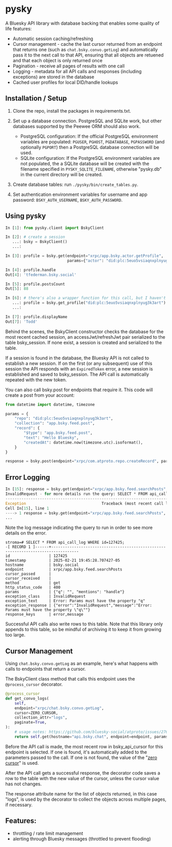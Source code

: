 # pysky
A Bluesky API library with database backing that enables some quality of life features:

* Automatic session caching/refreshing
* Cursor management - cache the last cursor returned from an endpoint that returns one (such as `chat.bsky.convo.getLog`) and automatically pass it to the next call to that API, ensuring that all objects are retuened and that each object is only returned once
* Pagination - receive all pages of results with one call
* Logging - metadata for all API calls and responses (including exceptions) are stored in the database
* Cached user profiles for local DID/handle lookups

## Installation / Setup

1. Clone the repo, install the packages in requirements.txt.

2. Set up a database connection. PostgreSQL and SQLite work, but other databases supported by the Peewee ORM should also work.

    * PostgreSQL configuration: If the official PostgreSQL environment variables are populated: `PGUSER`, `PGHOST`, `PGDATABASE`, `PGPASSWORD` (and optionally `PGPORT`) then a PostgreSQL database connection will be used.
    * SQLite configuration: If the PostgreSQL environment variables are not populated, the a SQLite database will be created with the filename specified in `PYSKY_SQLITE_FILENAME`, otherwise "pysky.db" in the current directory will be created.

3. Create database tables: run `./pysky/bin/create_tables.py`.

4. Set authentication environment variables for username and app password: `BSKY_AUTH_USERNAME`, `BSKY_AUTH_PASSWORD`.

## Using pysky

```python
In [1]: from pysky.client import BskyClient

In [2]: # create a session
   ...: bsky = BskyClient()
   ...: 

In [3]: profile = bsky.get(endpoint="xrpc/app.bsky.actor.getProfile",
                           params={"actor": "did:plc:5euo5vsiaqnxplnyug3k3art"})

In [4]: profile.handle
Out[4]: 'tfederman.bsky.social'

In [5]: profile.postsCount
Out[5]: 88

In [6]: # there's also a wrapper function for this call, but I haven't created many of these
   ...: profile = bsky.get_profile("did:plc:5euo5vsiaqnxplnyug3k3art")
   ...: 

In [7]: profile.displayName
Out[7]: 'Todd'
```

Behind the scenes, the BskyClient constructor checks the database for the most recent cached session, an accessJwt/refreshJwt pair serialized to the table bsky_session. If none exist, a session is created and serialized to the table.

If a session is found in the database, the Bluesky API is not called to establish a new session. If on the first (or any subsequent) use of this session the API responds with an `ExpiredToken` error, a new session is established and saved to bsky_session. The API call is automatically repeated with the new token.

You can also call bsky.post for endpoints that require it. This code will create a post from your account:

```python
from datetime import datetime, timezone

params = {
    "repo": "did:plc:5euo5vsiaqnxplnyug3k3art",
    "collection": "app.bsky.feed.post",
    "record": {
        "$type": "app.bsky.feed.post",
        "text": "Hello Bluesky",
        "createdAt": datetime.now(timezone.utc).isoformat(),
    }
}

response = bsky.post(endpoint="xrpc/com.atproto.repo.createRecord", params=params)
```

## Error Logging


```python
In [15]: response = bsky.get(endpoint="xrpc/app.bsky.feed.searchPosts", params={"q": "", "mentions": "handle"})
InvalidRequest - for more details run the query: SELECT * FROM api_call_log WHERE id=127425;
---------------------------------------------------------------------------
Exception                                 Traceback (most recent call last)
Cell In[15], line 1
----> 1 response = bsky.get(endpoint="xrpc/app.bsky.feed.searchPosts", params={"q": "", "mentions": "handle"})
...
```

Note the log message indicating the query to run in order to see more details on the error.

```
stroma=# SELECT * FROM api_call_log WHERE id=127425;
-[ RECORD 1 ]------+----------------------------------------------------------------------------------
id                 | 127425
timestamp          | 2025-02-21 19:45:28.707427-05
hostname           | bsky.social
endpoint           | xrpc/app.bsky.feed.searchPosts
cursor_passed      |
cursor_received    |
method             | get
http_status_code   | 400
params             | {"q": "", "mentions": "handle"}
exception_class    | InvalidRequest
exception_text     | Error: Params must have the property "q"
exception_response | {"error":"InvalidRequest","message":"Error: Params must have the property \"q\""}
response_keys      | error,message
```

Successful API calls also write rows to this table. Note that this library only appends to this table, so be mindful of archiving it to keep it from growing too large.

## Cursor Management

Using `chat.bsky.convo.getLog` as an example, here's what happens with calls to endpoints that return a cursor.

The BskyClient class method that calls this endpoint uses the `@process_cursor` decorator.

```python
@process_cursor
def get_convo_logs(
    self,
    endpoint="xrpc/chat.bsky.convo.getLog",
    cursor=ZERO_CURSOR,
    collection_attr="logs",
    paginate=True,
):
    # usage notes: https://github.com/bluesky-social/atproto/issues/2760
    return self.get(hostname="api.bsky.chat", endpoint=endpoint, params={"cursor": cursor})
```

Before the API call is made, the most recent row in bsky_api_cursor for this endpoint is selected. If one is found, it's automatically added to the parameters passed to the call. If one is not found, the value of the "[zero cursor](https://github.com/bluesky-social/atproto/issues/2760#issuecomment-2316325455)" is used.

After the API call gets a successful response, the decorator code saves a row to the table with the new value of the cursor, unless the cursor value has not changes.

The response attribute name for the list of objects returned, in this case "logs", is used by the decorator to collect the objects across multiple pages, if necessary.



## Features:

   * throttling / rate limit management
   * alerting through Bluesky messages (throttled to prevent flooding)

